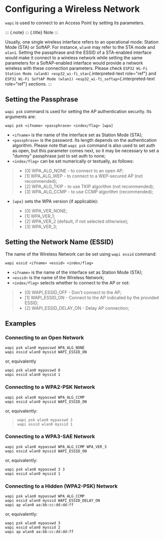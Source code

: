 Configuring a Wireless Network
==============================

`wapi` is used to connect to an Access Point by setting its parameters.

::: {.note}
::: {.title}
Note
:::

Usually, one single wireless interface refers to an operational mode:
Station Mode (STA) or SoftAP. For instance, `wlan0` may refer to the STA
mode and `wlan1`. Setting the passphrase and the ESSID of a STA-enabled
interface would make it connect to a wireless network while setting the
same parameters for a SoftAP-enabled interface would provide a network
wireless with these connection parameters. Please check
`ESP32 Wi-Fi Station Mode (wlan0) <esp32_wi-fi_sta>`{.interpreted-text
role="ref"} and
`ESP32 Wi-Fi SoftAP Mode (wlan1) <esp32_wi-fi_softap>`{.interpreted-text
role="ref"} sections.
:::

Setting the Passphrase
----------------------

`wapi psk` command is used for setting the AP authentication security.
Its arguments are:

    wapi psk <ifname> <passphrase> <index/flag> [wpa]

-   `<ifname>` is the name of the interface set as Station Mode (STA);
-   `<passphrase>` is the password. Its length depends on the
    authentication algorithm. Please note that `wapi psk` command is
    also used to set auth as open, but this parameter comes next, so it
    may be necessary to set a \"dummy\" passphrase just to set auth to
    none;
-   `<index/flag>` can be set numerically or textually, as follows:

> -   \[0\] WPA\_ALG\_NONE - to connect to an open AP;
> -   \[1\] WPA\_ALG\_WEP - to connect to a WEP-secured AP (not
>     recommended);
> -   \[2\] WPA\_ALG\_TKIP - to use TKIP algorithm (not recommended);
> -   \[3\] WPA\_ALG\_CCMP - to use CCMP algorithm (recommended);

-   `[wpa]` sets the WPA version (if applicable):

> -   \[0\] WPA\_VER\_NONE;
> -   \[1\] WPA\_VER\_1;
> -   \[2\] WPA\_VER\_2 (default, if not selected otherwise);
> -   \[3\] WPA\_VER\_3;

Setting the Network Name (ESSID)
--------------------------------

The name of the Wireless Network can be set using `wapi essid` command:

    wapi essid <ifname> <essid> <index/flag>

-   `<ifname>` is the name of the interface set as Station Mode (STA);
-   `<essid>` is the name of the Wireless Network;
-   `<index/flag>` selects whether to connect to the AP or not:

> -   \[0\] WAPI\_ESSID\_OFF - Don\'t connect to the AP;
> -   \[1\] WAPI\_ESSID\_ON - Connect to the AP indicated by the
>     provided ESSID;
> -   \[2\] WAPI\_ESSID\_DELAY\_ON - Delay AP connection;

Examples
--------

### Connecting to an Open Network

    wapi psk wlan0 mypasswd WPA_ALG_NONE
    wapi essid wlan0 myssid WAPI_ESSID_ON

or, equivalently

    wapi psk wlan0 mypasswd 0
    wapi essid wlan0 myssid 1

### Connecting to a WPA2-PSK Network

    wapi psk wlan0 mypasswd WPA_ALG_CCMP 
    wapi essid wlan0 myssid WAPI_ESSID_ON

or, equivalently:

>     wapi psk wlan0 mypasswd 3
>     wapi essid wlan0 myssid 1

### Connecting to a WPA3-SAE Network

    wapi psk wlan0 mypasswd WPA_ALG_CCMP WPA_VER_3
    wapi essid wlan0 myssid WAPI_ESSID_ON

or, equivalently:

    wapi psk wlan0 mypasswd 3 3
    wapi essid wlan0 myssid 1

### Connecting to a Hidden (WPA2-PSK) Network

    wapi psk wlan0 mypasswd WPA_ALG_CCMP 
    wapi essid wlan0 myssid WAPI_ESSID_DELAY_ON
    wapi ap wlan0 aa:bb:cc:dd:dd:ff

or, equivalently:

    wapi psk wlan0 mypasswd 3
    wapi essid wlan0 myssid 2
    wapi ap wlan0 aa:bb:cc:dd:dd:ff
